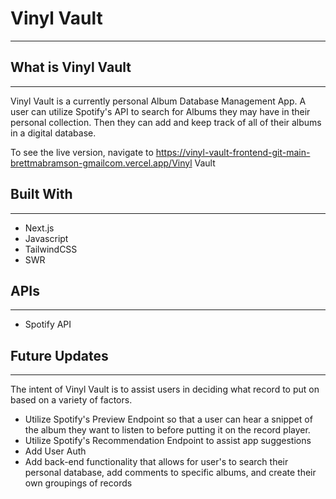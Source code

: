 # Vinyl Vault
_____
## What is Vinyl Vault
____
Vinyl Vault is a currently personal Album Database Management App. A user can utilize Spotify's API to search for Albums they may have in their personal collection. Then they can add and keep track of all of their albums in a digital database.

To see the live version, navigate to
https://vinyl-vault-frontend-git-main-brettmabramson-gmailcom.vercel.app/Vinyl Vault


## Built With
_____
- Next.js
- Javascript
- TailwindCSS
- SWR


## APIs
____
- Spotify API

## Future Updates
____
The intent of Vinyl Vault is to assist users in deciding what record to put on based on a variety of factors. 
- Utilize Spotify's Preview Endpoint so that a user can hear a snippet of the album they want to listen to before putting it on the record player.
- Utilize Spotify's Recommendation Endpoint to assist app suggestions
- Add User Auth
- Add back-end functionality that allows for user's to search their personal database, add comments to specific albums, and create their own groupings of records
